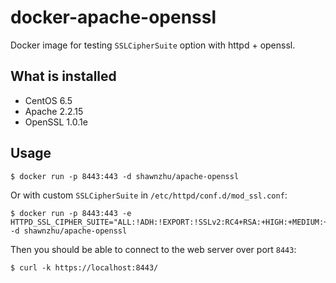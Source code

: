 # docker-apache-openssl

Docker image for testing `SSLCipherSuite` option with httpd + openssl.

## What is installed

* CentOS 6.5
* Apache 2.2.15
* OpenSSL 1.0.1e

## Usage

    $ docker run -p 8443:443 -d shawnzhu/apache-openssl

Or with custom `SSLCipherSuite` in `/etc/httpd/conf.d/mod_ssl.conf`:

    $ docker run -p 8443:443 -e HTTPD_SSL_CIPHER_SUITE="ALL:!ADH:!EXPORT:!SSLv2:RC4+RSA:+HIGH:+MEDIUM:+LOW" -d shawnzhu/apache-openssl

Then you should be able to connect to the web server over port `8443`:

    $ curl -k https://localhost:8443/